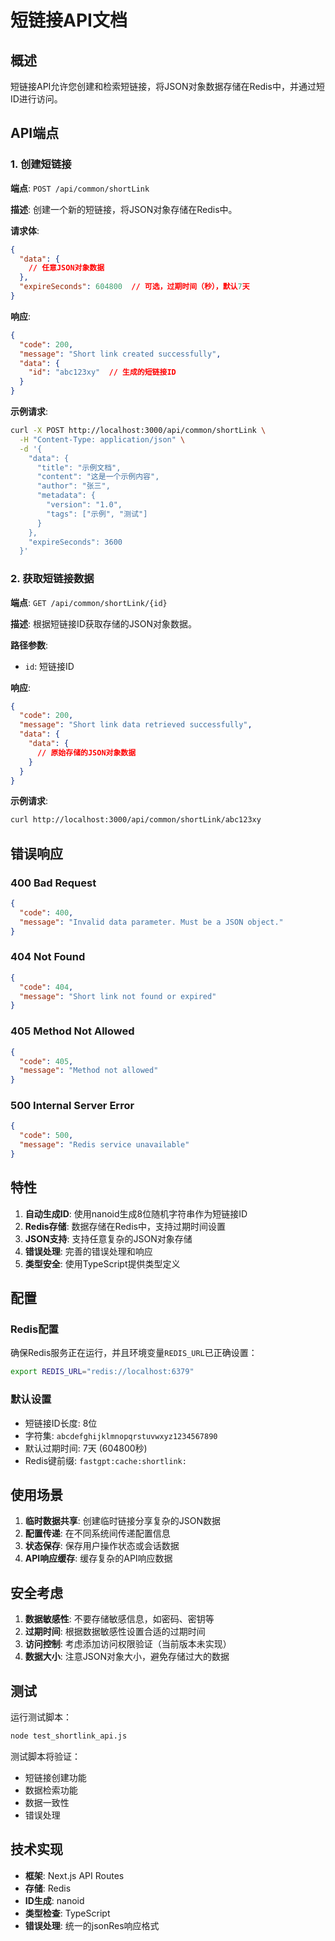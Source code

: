 # 短链接API文档

## 概述

短链接API允许您创建和检索短链接，将JSON对象数据存储在Redis中，并通过短ID进行访问。

## API端点

### 1. 创建短链接

**端点**: `POST /api/common/shortLink`

**描述**: 创建一个新的短链接，将JSON对象存储在Redis中。

**请求体**:
```json
{
  "data": {
    // 任意JSON对象数据
  },
  "expireSeconds": 604800  // 可选，过期时间（秒），默认7天
}
```

**响应**:
```json
{
  "code": 200,
  "message": "Short link created successfully",
  "data": {
    "id": "abc123xy"  // 生成的短链接ID
  }
}
```

**示例请求**:
```bash
curl -X POST http://localhost:3000/api/common/shortLink \
  -H "Content-Type: application/json" \
  -d '{
    "data": {
      "title": "示例文档",
      "content": "这是一个示例内容",
      "author": "张三",
      "metadata": {
        "version": "1.0",
        "tags": ["示例", "测试"]
      }
    },
    "expireSeconds": 3600
  }'
```

### 2. 获取短链接数据

**端点**: `GET /api/common/shortLink/{id}`

**描述**: 根据短链接ID获取存储的JSON对象数据。

**路径参数**:
- `id`: 短链接ID

**响应**:
```json
{
  "code": 200,
  "message": "Short link data retrieved successfully",
  "data": {
    "data": {
      // 原始存储的JSON对象数据
    }
  }
}
```

**示例请求**:
```bash
curl http://localhost:3000/api/common/shortLink/abc123xy
```

## 错误响应

### 400 Bad Request
```json
{
  "code": 400,
  "message": "Invalid data parameter. Must be a JSON object."
}
```

### 404 Not Found
```json
{
  "code": 404,
  "message": "Short link not found or expired"
}
```

### 405 Method Not Allowed
```json
{
  "code": 405,
  "message": "Method not allowed"
}
```

### 500 Internal Server Error
```json
{
  "code": 500,
  "message": "Redis service unavailable"
}
```

## 特性

1. **自动生成ID**: 使用nanoid生成8位随机字符串作为短链接ID
2. **Redis存储**: 数据存储在Redis中，支持过期时间设置
3. **JSON支持**: 支持任意复杂的JSON对象存储
4. **错误处理**: 完善的错误处理和响应
5. **类型安全**: 使用TypeScript提供类型定义

## 配置

### Redis配置
确保Redis服务正在运行，并且环境变量`REDIS_URL`已正确设置：
```bash
export REDIS_URL="redis://localhost:6379"
```

### 默认设置
- 短链接ID长度: 8位
- 字符集: `abcdefghijklmnopqrstuvwxyz1234567890`
- 默认过期时间: 7天 (604800秒)
- Redis键前缀: `fastgpt:cache:shortlink:`

## 使用场景

1. **临时数据共享**: 创建临时链接分享复杂的JSON数据
2. **配置传递**: 在不同系统间传递配置信息
3. **状态保存**: 保存用户操作状态或会话数据
4. **API响应缓存**: 缓存复杂的API响应数据

## 安全考虑

1. **数据敏感性**: 不要存储敏感信息，如密码、密钥等
2. **过期时间**: 根据数据敏感性设置合适的过期时间
3. **访问控制**: 考虑添加访问权限验证（当前版本未实现）
4. **数据大小**: 注意JSON对象大小，避免存储过大的数据

## 测试

运行测试脚本：
```bash
node test_shortlink_api.js
```

测试脚本将验证：
- 短链接创建功能
- 数据检索功能
- 数据一致性
- 错误处理

## 技术实现

- **框架**: Next.js API Routes
- **存储**: Redis
- **ID生成**: nanoid
- **类型检查**: TypeScript
- **错误处理**: 统一的jsonRes响应格式